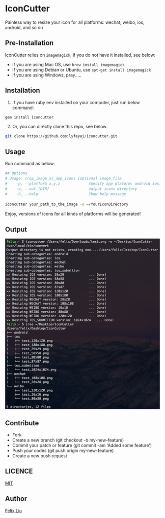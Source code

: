IconCutter
==========

Painless way to resize your icon for all platforms: wechat, weibo, ios, android, and so on

## Pre-Installation

IconCutter relies on `imagemagick`, if you do not have it installed, see below:

+ if you are using Mac OS, use `brew install imagemagick`
+ if you are using Debian or Ubuntu, use `apt-get install imagemagick`
+ if you are using Windows, pray.....

## Installation

1. If you have ruby env installed on your computer, just run below command:

```bash
gem install iconcutter
```

2. Or, you can directly clone this repo, see below:

``` bash
git clone https://github.com:lyfeyaj/iconcutter.git
```

## Usage

Run command as below: 

``` bash
## Options
# Usage: crop_image_as_app_icons [options] image_file
#    -p, --platform x,y,z             Specify app plaform: android,ios,wechat,weibo,ios_submition,all
#    -o, --out [DIR]                  output icons directory
#    -h, --help                       Show help message

iconcutter your_path_to_the_image -o ~/YourIconDirectory
```

Enjoy, versions of icons for all kinds of platforms will be generated!

## Output

![output](res/screenshot.png)

## Contribute

+ Fork
+ Create a new branch (git checkout -b my-new-feature)
+ Commit your patch or feature (git commit -am 'Added some feature')
+ Push your codes (git push origin my-new-feature)
+ Create a new push request

## LICENCE

[MIT](https://github.com/lyfeyaj/iconcutter/blob/master/LICENSE)

## Author

[Felix Liu](https://github.com/lyfeyaj)
